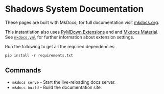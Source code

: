 # Shadows System Documentation

These pages are built with MkDocs; for full documentation visit [mkdocs.org](https://mkdocs.org).

This instantiation also uses [PyMDown Extensions](https://github.com/facelessuser/pymdown-extensions/) and and [Mkdocs Material](https://github.com/squidfunk/mkdocs-material).
See [`mkdocs.yml`](../mkdocs.yml) for further information about extension settings.

Run the following to get all the required dependencies:

`pip install -r requirements.txt`

## Commands

- `mkdocs serve` - Start the live-reloading docs server.
- `mkdocs build` - Build the documentation site.
